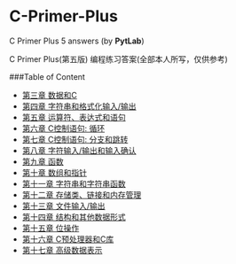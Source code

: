 
# C-Primer-Plus
C Primer Plus 5 answers (by **PytLab**)

C Primer Plus(第五版) 编程练习答案(全部本人所写，仅供参考)

###Table of Content

 - [第三章 数据和C](https://github.com/PytLab/C-Primer-Plus/tree/master/ch03)
 - [第四章 字符串和格式化输入/输出](https://github.com/PytLab/C-Primer-Plus/tree/master/ch04)
 - [第五章 运算符、表达式和语句](https://github.com/PytLab/C-Primer-Plus/tree/master/ch05)
 - [第六章 C控制语句: 循环](https://github.com/PytLab/C-Primer-Plus/tree/master/ch06)
 - [第七章 C控制语句: 分支和跳转](https://github.com/PytLab/C-Primer-Plus/tree/master/ch07)
 - [第八章 字符输入/输出和输入确认](https://github.com/PytLab/C-Primer-Plus/tree/master/ch08)
 - [第九章 函数](https://github.com/PytLab/C-Primer-Plus/tree/master/ch09)
 - [第十章 数组和指针](https://github.com/PytLab/C-Primer-Plus/tree/master/ch10)
 - [第十一章 字符串和字符串函数](https://github.com/PytLab/C-Primer-Plus/tree/master/ch11)
 - [第十二章 存储类、链接和内存管理](https://github.com/PytLab/C-Primer-Plus/tree/master/ch12)
 - [第十三章 文件输入/输出](https://github.com/PytLab/C-Primer-Plus/tree/master/ch13)
 - [第十四章 结构和其他数据形式](https://github.com/PytLab/C-Primer-Plus/tree/master/ch14)
 - [第十五章 位操作](https://github.com/PytLab/C-Primer-Plus/tree/master/ch15)
 - [第十六章 C预处理器和C库](https://github.com/PytLab/C-Primer-Plus/tree/master/ch16)
 - [第十七章 高级数据表示](https://github.com/PytLab/C-Primer-Plus/tree/master/ch17)